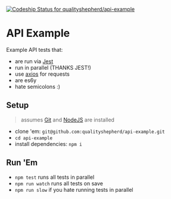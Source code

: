 [![Codeship Status for qualityshepherd/api-example](https://app.codeship.com/projects/0c9da990-d295-0138-6b73-4247408a535f/status?branch=master)](https://app.codeship.com/projects/408259)

# API Example

Example API tests that:
  - are run via [Jest](https://jestjs.io/)
  - run in parallel (THANKS JEST!)
  - use [axios](https://github.com/axios/axios) for requests
  - are es6y
  - hate semicolons :)

## Setup
> assumes [Git](https://git-scm.com/downloads) and [NodeJS](https://nodejs.org/en) are installed
  - clone 'em: `git@github.com:qualityshepherd/api-example.git`
  - `cd api-example`
  - install dependencies: `npm i`

## Run 'Em
  - `npm test` runs all tests in parallel
  - `npm run watch` runs all tests on save
  - `npm run slow` if you hate running tests in parallel